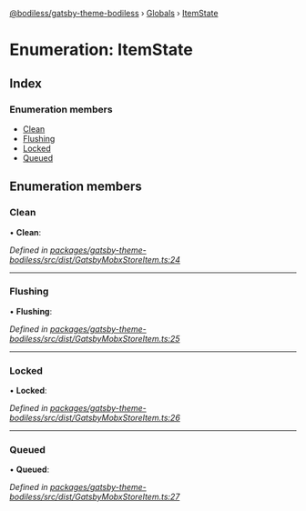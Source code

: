 [@bodiless/gatsby-theme-bodiless](../README.md) › [Globals](../globals.md) › [ItemState](itemstate.md)

# Enumeration: ItemState

## Index

### Enumeration members

* [Clean](itemstate.md#clean)
* [Flushing](itemstate.md#flushing)
* [Locked](itemstate.md#locked)
* [Queued](itemstate.md#queued)

## Enumeration members

###  Clean

• **Clean**:

*Defined in [packages/gatsby-theme-bodiless/src/dist/GatsbyMobxStoreItem.ts:24](https://github.com/johnsonandjohnson/Bodiless-JS/blob/3ec13f04/packages/gatsby-theme-bodiless/src/dist/GatsbyMobxStoreItem.ts#L24)*

___

###  Flushing

• **Flushing**:

*Defined in [packages/gatsby-theme-bodiless/src/dist/GatsbyMobxStoreItem.ts:25](https://github.com/johnsonandjohnson/Bodiless-JS/blob/3ec13f04/packages/gatsby-theme-bodiless/src/dist/GatsbyMobxStoreItem.ts#L25)*

___

###  Locked

• **Locked**:

*Defined in [packages/gatsby-theme-bodiless/src/dist/GatsbyMobxStoreItem.ts:26](https://github.com/johnsonandjohnson/Bodiless-JS/blob/3ec13f04/packages/gatsby-theme-bodiless/src/dist/GatsbyMobxStoreItem.ts#L26)*

___

###  Queued

• **Queued**:

*Defined in [packages/gatsby-theme-bodiless/src/dist/GatsbyMobxStoreItem.ts:27](https://github.com/johnsonandjohnson/Bodiless-JS/blob/3ec13f04/packages/gatsby-theme-bodiless/src/dist/GatsbyMobxStoreItem.ts#L27)*
